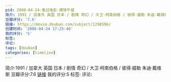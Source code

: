 ```yaml
---
pid: 2008-04-24-看过电影-裸体午餐
简介: 1991 / 加拿大 英国 日本 / 剧情 奇幻 / 大卫·柯南伯格 / 彼得·威勒 朱迪·戴维斯
豆瓣评分: '7.6'
链接: https://movie.douban.com/subject/1298596/
创建时间: '2008-04-24 17:25:46'
我的评分: '5'
标签:
评论:
tags: [douban]
categories: [timeline]
---
```

简介:1991 / 加拿大 英国 日本 / 剧情 奇幻 / 大卫·柯南伯格 / 彼得·威勒 朱迪·戴维斯
豆瓣评分:7.6
[链接](https://movie.douban.com/subject/1298596/)
我的评分:5
标签:
评论:
